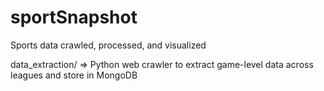 # sportSnapshot

Sports data crawled, processed, and visualized

data_extraction/ => Python web crawler to extract game-level data across leagues and store in MongoDB
